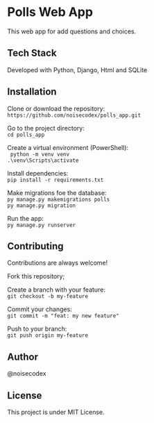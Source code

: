# Polls Web App
This web app for add questions and choices.

## Tech Stack

Developed with Python, Django, Html and SQLite

## Installation

Clone or download the repository:  
`https://github.com/noisecodex/polls_app.git`

Go to the project directory:  
`cd polls_app`

Create a virtual environment (PowerShell):  
` python -m venv venv`  
`.\venv\Scripts\activate`

Install dependencies:  
`pip install -r requirements.txt`

Make migrations foe the database:  
`py manage.py makemigrations polls`  
`py manage.py migration`

Run the app:  
`py manage.py runserver`

## Contributing
Contributions are always welcome!

Fork this repository;

Create a branch with your feature:  
`git checkout -b my-feature`

Commit your changes:  
`git commit -m "feat: my new feature"`

Push to your branch:  
`git push origin my-feature `

## Author
@noisecodex

## License
This project is under MIT License.
